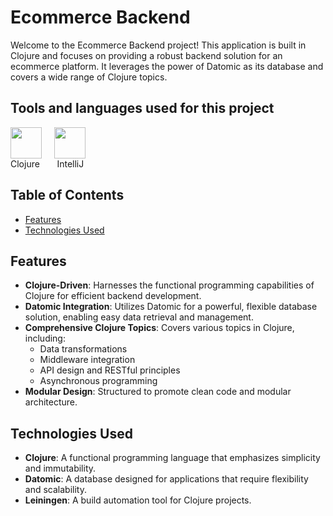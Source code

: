 # Ecommerce Backend

Welcome to the Ecommerce Backend project! This application is built in Clojure and focuses on providing a robust backend solution for an ecommerce platform. It leverages the power of Datomic as its database and covers a wide range of Clojure topics.

## Tools and languages used for this project

<div style="display: flex">
<a href="#"><img src="https://github.com/user-attachments/assets/d463dc99-393d-42d1-9c90-7e0ddc0f1863" width=50 margin: 20px></a>
&nbsp &nbsp &nbsp
<a href="#"><img src="https://upload.wikimedia.org/wikipedia/commons/thumb/f/f4/IntelliJ_IDEA_Edu_Icon.svg/2048px-IntelliJ_IDEA_Edu_Icon.svg.png" width=50></a>
	
</div>
  Clojure &nbsp &nbsp &nbsp IntelliJ

## Table of Contents
- [Features](#features)
- [Technologies Used](#technologies-used)

## Features
- **Clojure-Driven**: Harnesses the functional programming capabilities of Clojure for efficient backend development.
- **Datomic Integration**: Utilizes Datomic for a powerful, flexible database solution, enabling easy data retrieval and management.
- **Comprehensive Clojure Topics**: Covers various topics in Clojure, including:
  - Data transformations
  - Middleware integration
  - API design and RESTful principles
  - Asynchronous programming
- **Modular Design**: Structured to promote clean code and modular architecture.

## Technologies Used
- **Clojure**: A functional programming language that emphasizes simplicity and immutability.
- **Datomic**: A database designed for applications that require flexibility and scalability.
- **Leiningen**: A build automation tool for Clojure projects.
